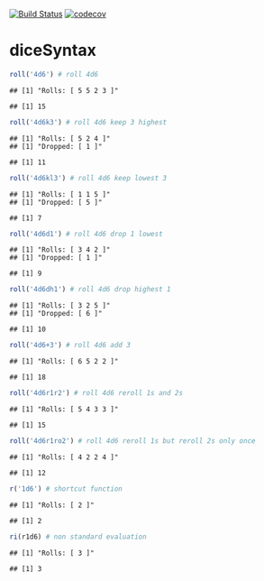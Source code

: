 
[![Build Status](https://travis-ci.org/oganm/diceSyntax.svg?branch=master)](https://travis-ci.org/oganm/diceSyntax) [![codecov](https://codecov.io/gh/oganm/diceSyntax/branch/master/graph/badge.svg)](https://codecov.io/gh/oganm/diceSyntax)

diceSyntax
==========

``` r
roll('4d6') # roll 4d6
```

    ## [1] "Rolls: [ 5 5 2 3 ]"

    ## [1] 15

``` r
roll('4d6k3') # roll 4d6 keep 3 highest
```

    ## [1] "Rolls: [ 5 2 4 ]"
    ## [1] "Dropped: [ 1 ]"

    ## [1] 11

``` r
roll('4d6kl3') # roll 4d6 keep lowest 3
```

    ## [1] "Rolls: [ 1 1 5 ]"
    ## [1] "Dropped: [ 5 ]"

    ## [1] 7

``` r
roll('4d6d1') # roll 4d6 drop 1 lowest
```

    ## [1] "Rolls: [ 3 4 2 ]"
    ## [1] "Dropped: [ 1 ]"

    ## [1] 9

``` r
roll('4d6dh1') # roll 4d6 drop highest 1
```

    ## [1] "Rolls: [ 3 2 5 ]"
    ## [1] "Dropped: [ 6 ]"

    ## [1] 10

``` r
roll('4d6+3') # roll 4d6 add 3
```

    ## [1] "Rolls: [ 6 5 2 2 ]"

    ## [1] 18

``` r
roll('4d6r1r2') # roll 4d6 reroll 1s and 2s
```

    ## [1] "Rolls: [ 5 4 3 3 ]"

    ## [1] 15

``` r
roll('4d6r1ro2') # roll 4d6 reroll 1s but reroll 2s only once
```

    ## [1] "Rolls: [ 4 2 2 4 ]"

    ## [1] 12

``` r
r('1d6') # shortcut function
```

    ## [1] "Rolls: [ 2 ]"

    ## [1] 2

``` r
ri(r1d6) # non standard evaluation
```

    ## [1] "Rolls: [ 3 ]"

    ## [1] 3
